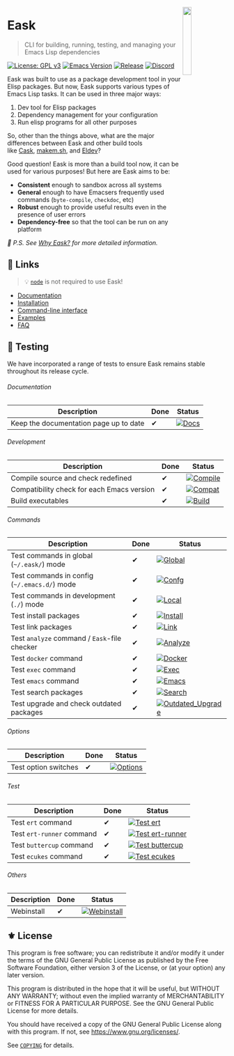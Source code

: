 <a href="#"><img align="right" src="./docs/static/logo.png" width="20%"></a>
# Eask
> CLI for building, running, testing, and managing your Emacs Lisp dependencies

[![License: GPL v3](https://img.shields.io/badge/License-GPL%20v3-green.svg)](https://www.gnu.org/licenses/gpl-3.0)
[![Emacs Version](https://img.shields.io/badge/Emacs-26.1+-7F5AB6.svg?logo=gnu%20emacs&logoColor=white)](https://www.gnu.org/software/emacs/download.html)
[![Release](https://img.shields.io/github/release/emacs-eask/cli.svg?logo=github)](https://github.com/emacs-eask/cli/releases/latest)
[![Discord](https://img.shields.io/discord/1131434607213023262?label=Discord&logo=discord&logoColor=white&color=7289DA)](https://discord.gg/E9zzjWGfFD)

Eask was built to use as a package development tool in your Elisp packages. But
now, Eask supports various types of Emacs Lisp tasks. It can be used in three
major ways:

1. Dev tool for Elisp packages
2. Dependency management for your configuration
3. Run elisp programs for all other purposes

So, other than the things above, what are the major differences between Eask
and other build tools like [Cask][], [makem.sh][], and [Eldev][]?

Good question! Eask is more than a build tool now, it can be used for various
purposes! But here are Eask aims to be:

- **Consistent** enough to sandbox across all systems
- **General** enough to have Emacsers frequently used commands (`byte-compile`, `checkdoc`, etc)
- **Robust** enough to provide useful results even in the presence of user errors
- **Dependency-free** so that the tool can be run on any platform

*📝 P.S. See [Why Eask?](https://emacs-eask.github.io/Getting-Started/Introduction/#-why-eask) for more detailed
information.*

## 🔗 Links
> 💡 [`node`][node] is not required to use Eask!

- [Documentation](https://emacs-eask.github.io/)
- [Installation](https://emacs-eask.github.io/Getting-Started/Install-Eask/)
- [Command-line interface](https://emacs-eask.github.io/Getting-Started/Commands-and-options/)
- [Examples](https://emacs-eask.github.io/Examples/Real-project-examples/)
- [FAQ](https://emacs-eask.github.io/FAQ/)

## 🧪 Testing

We have incorporated a range of tests to ensure Eask remains stable throughout its release cycle.

###### Documentation

| Description                            | Done | Status                                                                                                                                          |
|----------------------------------------|------|-------------------------------------------------------------------------------------------------------------------------------------------------|
| Keep the documentation page up to date | ✔    | [![Docs](https://github.com/emacs-eask/cli/actions/workflows/docs.yml/badge.svg)](https://github.com/emacs-eask/cli/actions/workflows/docs.yml) |

###### Development

| Description                                | Done | Status                                                                                                                                                   |
|--------------------------------------------|------|----------------------------------------------------------------------------------------------------------------------------------------------------------|
| Compile source and check redefined         | ✔    | [![Compile](https://github.com/emacs-eask/cli/actions/workflows/compile.yml/badge.svg)](https://github.com/emacs-eask/cli/actions/workflows/compile.yml) |
| Compatibility check for each Emacs version | ✔    | [![Compat](https://github.com/emacs-eask/cli/actions/workflows/compat.yml/badge.svg)](https://github.com/emacs-eask/cli/actions/workflows/compat.yml)    |
| Build executables                          | ✔    | [![Build](https://github.com/emacs-eask/cli/actions/workflows/build.yml/badge.svg)](https://github.com/emacs-eask/cli/actions/workflows/build.yml)       |

###### Commands

| Description                                  | Done | Status                                                                                                                                                                              |
|----------------------------------------------|------|-------------------------------------------------------------------------------------------------------------------------------------------------------------------------------------|
| Test commands in global (`~/.eask/`) mode    | ✔    | [![Global](https://github.com/emacs-eask/cli/actions/workflows/global.yml/badge.svg)](https://github.com/emacs-eask/cli/actions/workflows/global.yml)                               |
| Test commands in config (`~/.emacs.d/`) mode | ✔    | [![Confg](https://github.com/emacs-eask/cli/actions/workflows/config.yml/badge.svg)](https://github.com/emacs-eask/cli/actions/workflows/config.yml)                                |
| Test commands in development (`./`) mode     | ✔    | [![Local](https://github.com/emacs-eask/cli/actions/workflows/local.yml/badge.svg)](https://github.com/emacs-eask/cli/actions/workflows/local.yml)                                  |
| Test install packages                        | ✔    | [![Install](https://github.com/emacs-eask/cli/actions/workflows/install.yml/badge.svg)](https://github.com/emacs-eask/cli/actions/workflows/install.yml)                            |
| Test link packages                           | ✔    | [![Link](https://github.com/emacs-eask/cli/actions/workflows/link.yml/badge.svg)](https://github.com/emacs-eask/cli/actions/workflows/link.yml)                                     |
| Test `analyze` command / `Eask`-file checker | ✔    | [![Analyze](https://github.com/emacs-eask/cli/actions/workflows/analyze.yml/badge.svg)](https://github.com/emacs-eask/cli/actions/workflows/analyze.yml)                            |
| Test `docker` command                        | ✔    | [![Docker](https://github.com/emacs-eask/cli/actions/workflows/docker.yml/badge.svg)](https://github.com/emacs-eask/cli/actions/workflows/docker.yml)                               |
| Test `exec` command                          | ✔    | [![Exec](https://github.com/emacs-eask/cli/actions/workflows/exec.yml/badge.svg)](https://github.com/emacs-eask/cli/actions/workflows/exec.yml)                                     |
| Test `emacs` command                         | ✔    | [![Emacs](https://github.com/emacs-eask/cli/actions/workflows/emacs.yml/badge.svg)](https://github.com/emacs-eask/cli/actions/workflows/emacs.yml)                                  |
| Test search packages                         | ✔    | [![Search](https://github.com/emacs-eask/cli/actions/workflows/search.yml/badge.svg)](https://github.com/emacs-eask/cli/actions/workflows/search.yml)                               |
| Test upgrade and check outdated packages     | ✔    | [![Outdated_Upgrade](https://github.com/emacs-eask/cli/actions/workflows/outdated_upgrade.yml/badge.svg)](https://github.com/emacs-eask/cli/actions/workflows/outdated_upgrade.yml) |

###### Options

| Description          | Done | Status                                                                                                                                                   |
|----------------------|------|----------------------------------------------------------------------------------------------------------------------------------------------------------|
| Test option switches | ✔    | [![Options](https://github.com/emacs-eask/cli/actions/workflows/options.yml/badge.svg)](https://github.com/emacs-eask/cli/actions/workflows/options.yml) |

###### Test

| Description               | Done | Status                                                                                                                                                                           |
|---------------------------|------|----------------------------------------------------------------------------------------------------------------------------------------------------------------------------------|
| Test `ert` command        | ✔    | [![Test ert](https://github.com/emacs-eask/cli/actions/workflows/test_ert.yml/badge.svg)](https://github.com/emacs-eask/cli/actions/workflows/test_ert.yml)                      |
| Test `ert-runner` command | ✔    | [![Test ert-runner](https://github.com/emacs-eask/cli/actions/workflows/test_ert-runner.yml/badge.svg)](https://github.com/emacs-eask/cli/actions/workflows/test_ert-runner.yml) |
| Test `buttercup` command  | ✔    | [![Test buttercup](https://github.com/emacs-eask/cli/actions/workflows/test_buttercup.yml/badge.svg)](https://github.com/emacs-eask/cli/actions/workflows/test_buttercup.yml)    |
| Test `ecukes` command     | ✔    | [![Test ecukes](https://github.com/emacs-eask/cli/actions/workflows/test_ecukes.yml/badge.svg)](https://github.com/emacs-eask/cli/actions/workflows/test_ecukes.yml)             |

###### Others

| Description | Done | Status                                                                                                                                                            |
|-------------|------|-------------------------------------------------------------------------------------------------------------------------------------------------------------------|
| Webinstall  | ✔    | [![Webinstall](https://github.com/emacs-eask/cli/actions/workflows/webinstall.yml/badge.svg)](https://github.com/emacs-eask/cli/actions/workflows/webinstall.yml) |

## ⚜️ License

This program is free software; you can redistribute it and/or modify
it under the terms of the GNU General Public License as published by
the Free Software Foundation, either version 3 of the License, or
(at your option) any later version.

This program is distributed in the hope that it will be useful,
but WITHOUT ANY WARRANTY; without even the implied warranty of
MERCHANTABILITY or FITNESS FOR A PARTICULAR PURPOSE.  See the
GNU General Public License for more details.

You should have received a copy of the GNU General Public License
along with this program.  If not, see <https://www.gnu.org/licenses/>.

See [`COPYING`](./COPYING) for details.


<!-- Links -->

[Cask]: https://github.com/cask/cask
[makem.sh]: https://github.com/alphapapa/makem.sh
[Eldev]: https://github.com/doublep/eldev

[node]: https://nodejs.org/
